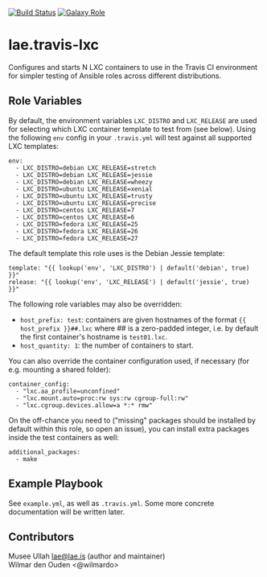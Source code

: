 [![Build Status](https://travis-ci.org/lae/ansible-role-travis-lxc.svg?branch=master)](https://travis-ci.org/lae/ansible-role-travis-lxc)
[![Galaxy Role](https://img.shields.io/badge/ansible--galaxy-travis--lxc-blue.svg)](https://galaxy.ansible.com/lae/travis-lxc/)

lae.travis-lxc
=========

Configures and starts N LXC containers to use in the Travis CI environment for
simpler testing of Ansible roles across different distributions.


Role Variables
--------------
By default, the environment variables `LXC_DISTRO` and `LXC_RELEASE` are used
for selecting which LXC container template to test from (see below). Using the
following `env` config in your `.travis.yml` will test against all supported
LXC templates:

    env:
      - LXC_DISTRO=debian LXC_RELEASE=stretch
      - LXC_DISTRO=debian LXC_RELEASE=jessie
      - LXC_DISTRO=debian LXC_RELEASE=wheezy
      - LXC_DISTRO=ubuntu LXC_RELEASE=xenial
      - LXC_DISTRO=ubuntu LXC_RELEASE=trusty
      - LXC_DISTRO=ubuntu LXC_RELEASE=precise
      - LXC_DISTRO=centos LXC_RELEASE=7
      - LXC_DISTRO=centos LXC_RELEASE=6
      - LXC_DISTRO=fedora LXC_RELEASE=25
      - LXC_DISTRO=fedora LXC_RELEASE=26
      - LXC_DISTRO=fedora LXC_RELEASE=27

The default template this role uses is the Debian Jessie template:

    template: "{{ lookup('env', 'LXC_DISTRO') | default('debian', true) }}"
    release: "{{ lookup('env', 'LXC_RELEASE') | default('jessie', true) }}"

The following role variables may also be overridden:

- `host_prefix: test`: containers are given hostnames of the format
  `{{ host_prefix }}##.lxc` where ## is a zero-padded integer, i.e. by default
  the first container's hostname is `test01.lxc`.
- `host_quantity: 1`: the number of containers to start.

You can also override the container configuration used, if necessary (for e.g.
mounting a shared folder):

    container_config:
      - "lxc.aa_profile=unconfined"
      - "lxc.mount.auto=proc:rw sys:rw cgroup-full:rw"
      - "lxc.cgroup.devices.allow=a *:* rmw"

On the off-chance you need to ("missing" packages should be installed by default
within this role, so open an issue), you can install extra packages inside the
test containers as well:

    additional_packages:
      - make

Example Playbook
----------------

See `example.yml`, as well as `.travis.yml`. Some more concrete documentation
will be written later.

Contributors
------------

Musee Ullah <lae@lae.is> (author and maintainer)  
Wilmar den Ouden <@wilmardo>
